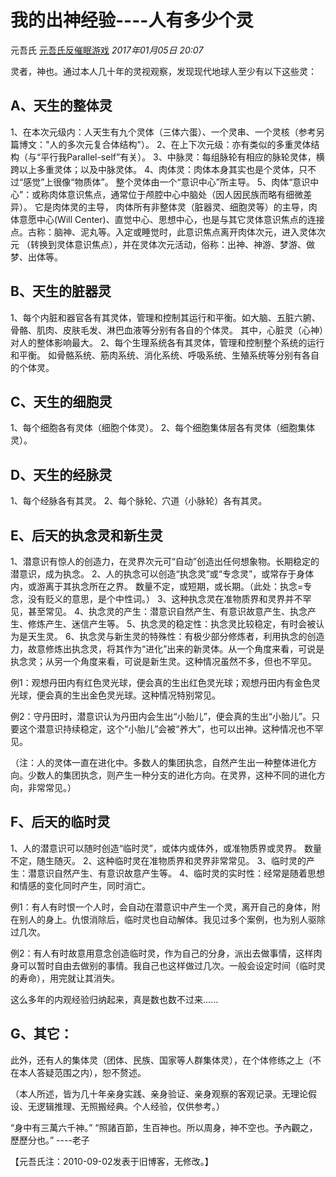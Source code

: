 # 我的出神经验----人有多少个灵

元吾氏 [元吾氏反催眠游戏](javascript:void(0);) *2017年01月05日 20:07*

灵者，神也。通过本人几十年的灵视观察，发现现代地球人至少有以下这些灵：



## A、天生的整体灵



1、在本次元级内：人天生有九个灵体（三体六蛋）、一个灵串、一个灵核（参考另篇博文："人的多次元复合体结构"）。
2、在上下次元级：亦有类似的多重灵体结构（与“平行我Parallel-self”有关）。
3、中脉灵：每组脉轮有相应的脉轮灵体，横跨以上多重灵体；以及中脉灵体。
4、肉体灵：肉体本身其实也是个灵体，只不过“感觉”上很像“物质体”。 整个灵体由一个“意识中心”所主导。
5、肉体“意识中心”：或称肉体意识焦点，通常位于颅腔中心中脑处（因人因民族而略有细微差异）。 它是肉体灵的主导， 肉体所有非整体灵（脏器灵、细胞灵等）的主导，肉体意愿中心(Will Center)、直觉中心、思想中心，也是与其它灵体意识焦点的连接点。古称：脑神、泥丸等。入定或睡觉时，此意识焦点离开肉体次元，进入灵体次元 （转换到灵体意识焦点），并在灵体次元活动，俗称：出神、神游、梦游、做梦、出体等。



## B、天生的脏器灵



1、每个内脏和器官各有其灵体，管理和控制其运行和平衡。如大脑、五脏六腑、骨骼、肌肉、皮肤毛发、淋巴血液等分别有各自的个体灵。 其中，心脏灵（心神）对人的整体影响最大。
2、每个生理系统各有其灵体，管理和控制整个系统的运行和平衡。 如骨骼系统、筋肉系统、消化系统、呼吸系统、生殖系统等分别有各自的个体灵。



## C、天生的细胞灵



1、每个细胞各有灵体（细胞个体灵）。
2、每个细胞集体层各有灵体（细胞集体灵）。



## D、天生的经脉灵



1、每个经脉各有其灵。
2、每个脉轮、穴道（小脉轮）各有其灵。



## E、后天的执念灵和新生灵



1、潜意识有惊人的创造力，在灵界次元可“自动”创造出任何想象物。长期稳定的潜意识，成为执念。
2、人的执念可以创造“执念灵”或“专念灵”，或常存于身体内，或游离于其执念所在之界。 数量不定，或短期，或长期。（此处：执念=专念，没有贬义的意思，是个中性词。）
3、这种执念灵在准物质界和灵界并不罕见，甚至常见。
4、执念灵的产生：潜意识自然产生、有意识故意产生、执念产生、修炼产生、迷信产生等。
5、执念灵的稳定性：执念灵比较稳定，有时会被认为是天生灵。
6、执念灵与新生灵的特殊性：有极少部分修炼者，利用执念的创造力，故意修炼出执念灵，将其作为“进化”出来的新灵体。从一个角度来看，可说是执念灵；从另一个角度来看，可说是新生灵。这种情况虽然不多，但也不罕见。



例1：观想丹田内有红色灵光球，便会真的生出红色灵光球；观想丹田内有金色灵光球，便会真的生出金色灵光球。这种情况特别常见。

例2：守丹田时，潜意识认为丹田内会生出“小胎儿”，便会真的生出“小胎儿”。只要这个潜意识持续稳定，这个“小胎儿”会被“养大”，也可以出神。这种情况也不罕见。



（注：人的灵体一直在进化中。多数人的集团执念，自然产生出一种整体进化方向。少数人的集团执念，则产生一种分支的进化方向。在灵界，这种不同的进化方向，非常常见。）



## F、后天的临时灵



1、人的潜意识可以随时创造“临时灵”，或体内或体外，或准物质界或灵界。 数量不定，随生随灭。
2、这种临时灵在准物质界和灵界非常常见。
3、临时灵的产生：潜意识自然产生、有意识故意产生等。
4、临时灵的实时性：经常是随着思想和情感的变化同时产生，同时消亡。



例1：有人有时恨一个人时，会自动在潜意识中产生一个灵，离开自己的身体，附在别人的身上。仇恨消除后，临时灵也自动解体。我见过多个案例，也为别人驱除过几次。

例2：有人有时故意用意念创造临时灵，作为自己的分身，派出去做事情，这样肉身可以暂时自由去做别的事情。我自己也这样做过几次。一般会设定时间（临时灵的寿命），用完就让其消失。

这么多年的内观经验归纳起来，真是数也数不过来......



## G、其它：



此外，还有人的集体灵（团体、民族、国家等人群集体灵），在个体修练之上（不在本人答疑范围之内），恕不赘述。

（本人所述，皆为几十年亲身实践、亲身验证、亲身观察的客观记录。无理论假设、无逻辑推理、无照搬经典。个人经验，仅供参考。）

“身中有三萬六千神。”
“照諸百節，生百神也。所以周身，神不空也。予內觀之，歷歷分也。”
----老子



【元吾氏注：2010-09-02发表于旧博客，无修改。】